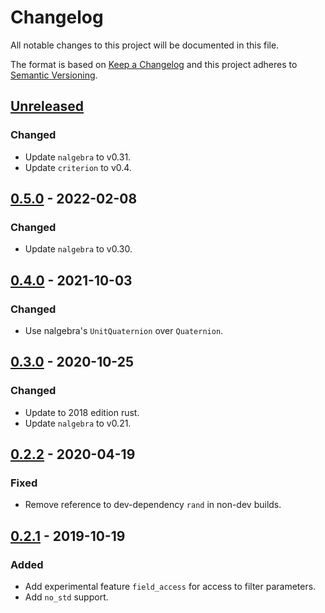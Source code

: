 # Changelog

All notable changes to this project will be documented in this file.

The format is based on [Keep a Changelog](https://keepachangelog.com/)
and this project adheres to [Semantic Versioning](https://semver.org/).

## [Unreleased]

### Changed
- Update `nalgebra` to v0.31.
- Update `criterion` to v0.4.

## [0.5.0] - 2022-02-08

### Changed
- Update `nalgebra` to v0.30.

## [0.4.0] - 2021-10-03

### Changed
- Use nalgebra's `UnitQuaternion` over `Quaternion`.

## [0.3.0] - 2020-10-25

### Changed
- Update to 2018 edition rust.
- Update `nalgebra` to v0.21.

## [0.2.2] - 2020-04-19

### Fixed
- Remove reference to dev-dependency `rand` in non-dev builds.

## [0.2.1] - 2019-10-19

### Added
- Add experimental feature `field_access` for access to filter parameters.
- Add `no_std` support.

[Unreleased]: https://github.com/jmagnuson/ahrs-rs/compare/v0.5.0...master
[0.5.0]: https://github.com/jmagnuson/ahrs-rs/compare/v0.4.0...v0.5.0
[0.4.0]: https://github.com/jmagnuson/ahrs-rs/compare/v0.3.0...v0.4.0
[0.3.0]: https://github.com/jmagnuson/ahrs-rs/compare/v0.2.2...v0.3.0
[0.2.2]: https://github.com/jmagnuson/ahrs-rs/compare/v0.2.1...v0.2.2
[0.2.1]: https://github.com/jmagnuson/ahrs-rs/compare/v0.2.0...v0.2.1
